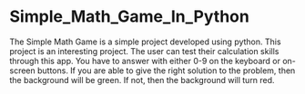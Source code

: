 # Simple_Math_Game_In_Python
 The Simple Math Game is a simple project developed using python. This project is an interesting project. The user can test their calculation skills through this app. You have to answer with either 0-9 on the keyboard or on-screen buttons. If you are able to give the right solution to the problem, then the background will be green. If not, then the background will turn red.  
